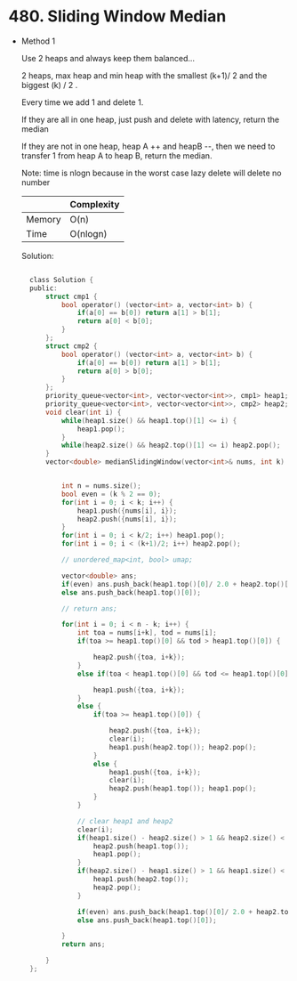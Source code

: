 # 480. Sliding Window Median

- Method 1

  Use 2 heaps and always keep them balanced...

  2 heaps, max heap and min heap with the smallest (k+1)/ 2 and the biggest (k) / 2 .

  Every time we add 1 and delete 1.

  If they are all in one heap, just push and delete with latency, return the median

  If they are not in one heap, heap A ++ and heapB --, then we need to transfer 1 from heap A to heap B, return the median.

  Note: time is nlogn because in the worst case lazy delete will delete no number

  |        | Complexity |
  | ------ | ---------- |
  | Memory | O(n)       |
  | Time   | O(nlogn)   |

  Solution:

  ```h

    class Solution {
    public:
        struct cmp1 {
            bool operator() (vector<int> a, vector<int> b) {
                if(a[0] == b[0]) return a[1] > b[1];
                return a[0] < b[0];
            }
        };
        struct cmp2 {
            bool operator() (vector<int> a, vector<int> b) {
                if(a[0] == b[0]) return a[1] > b[1];
                return a[0] > b[0];
            }
        };
        priority_queue<vector<int>, vector<vector<int>>, cmp1> heap1;
        priority_queue<vector<int>, vector<vector<int>>, cmp2> heap2;
        void clear(int i) {
            while(heap1.size() && heap1.top()[1] <= i) {
                heap1.pop();
            }
            while(heap2.size() && heap2.top()[1] <= i) heap2.pop();
        }
        vector<double> medianSlidingWindow(vector<int>& nums, int k) {


            int n = nums.size();
            bool even = (k % 2 == 0);
            for(int i = 0; i < k; i++) {
                heap1.push({nums[i], i});
                heap2.push({nums[i], i});
            }
            for(int i = 0; i < k/2; i++) heap1.pop();
            for(int i = 0; i < (k+1)/2; i++) heap2.pop();

            // unordered_map<int, bool> umap;

            vector<double> ans;
            if(even) ans.push_back(heap1.top()[0]/ 2.0 + heap2.top()[0] / 2.0);
            else ans.push_back(heap1.top()[0]);

            // return ans;

            for(int i = 0; i < n - k; i++) {
                int toa = nums[i+k], tod = nums[i];
                if(toa >= heap1.top()[0] && tod > heap1.top()[0]) {

                    heap2.push({toa, i+k});
                }
                else if(toa < heap1.top()[0] && tod <= heap1.top()[0]) {

                    heap1.push({toa, i+k});
                }
                else {
                    if(toa >= heap1.top()[0]) {

                        heap2.push({toa, i+k});
                        clear(i);
                        heap1.push(heap2.top()); heap2.pop();
                    }
                    else {
                        heap1.push({toa, i+k});
                        clear(i);
                        heap2.push(heap1.top()); heap1.pop();
                    }
                }

                // clear heap1 and heap2
                clear(i);
                if(heap1.size() - heap2.size() > 1 && heap2.size() < k/2) {
                    heap2.push(heap1.top());
                    heap1.pop();
                }
                if(heap2.size() - heap1.size() > 1 && heap1.size() < (k+1)/2) {
                    heap1.push(heap2.top());
                    heap2.pop();
                }

                if(even) ans.push_back(heap1.top()[0]/ 2.0 + heap2.top()[0] / 2.0);
                else ans.push_back(heap1.top()[0]);

            }
            return ans;

        }
    };

  ```

<!-- - Method 2

    This is another method.

    | |   Complexity  |
    | ----------- | ----------- |
    |  Memory     | O(n) |
    |      Time       |  O(n) |


    Solution:

    ``` h



    ```

- Additional Knowledge:

    Here are some additional knowledge.



<br> -->
